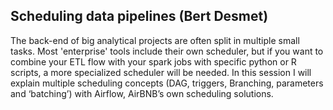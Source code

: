 ## Scheduling data pipelines (Bert Desmet) ##

The back-end of big analytical projects are often split in multiple small tasks. 
Most 'enterprise' tools include their own scheduler, but if you want to combine your ETL flow with your spark jobs with specific python or R scripts, a more specialized scheduler will be needed. 
In this session I will explain multiple scheduling concepts (DAG, triggers, Branching, parameters and ‘batching’) with Airflow, AirBNB’s own scheduling solutions.